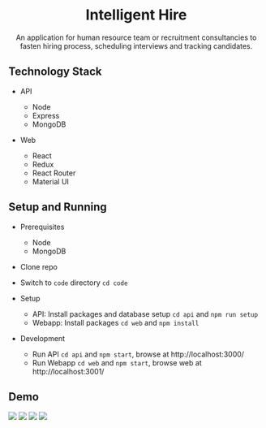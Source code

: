 <h1 align="center">Intelligent Hire</h1>
<p align="center">An application for human resource team or recruitment consultancies to fasten hiring process, scheduling interviews and tracking candidates.</p>

## Technology Stack

- API

  - Node
  - Express
  - MongoDB

- Web
  - React
  - Redux
  - React Router
  - Material UI

## Setup and Running

- Prerequisites
  - Node
  - MongoDB
- Clone repo
- Switch to `code` directory `cd code`

- Setup
  - API: Install packages and database setup `cd api` and `npm run setup`
  - Webapp: Install packages `cd web` and `npm install`
- Development
  - Run API `cd api` and `npm start`, browse at http://localhost:3000/
  - Run Webapp `cd web` and `npm start`, browse web at http://localhost:3001/

## Demo

![](gif/demo1.gif)
![](gif/demo2.gif)
![](gif/demo3.gif)
![](gif/demo4.gif)
